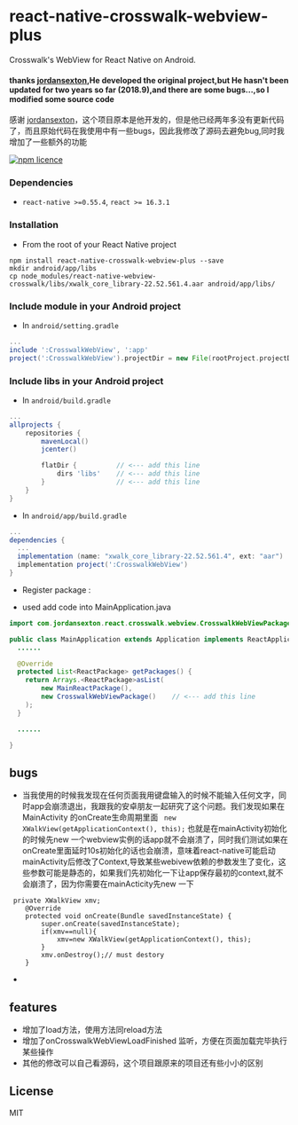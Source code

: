 # react-native-crosswalk-webview-plus
Crosswalk's WebView for React Native on Android. 

#### thanks [jordansexton](https://github.com/jordansexton),He developed the original project,but  He hasn't been updated for two years so far (2018.9),and there are some bugs...,so I modified some source code
感谢 [jordansexton](https://github.com/jordansexton)，这个项目原本是他开发的，但是他已经两年多没有更新代码了，而且原始代码在我使用中有一些bugs，因此我修改了源码去避免bug,同时我增加了一些额外的功能

[![npm licence](http://img.shields.io/npm/l/react-native-webview-crosswalk.svg?style=flat-square)](https://npmjs.org/package/react-native-webview-crosswalk "View this project on npm")

### Dependencies

*  `react-native >=0.55.4`, `react >= 16.3.1`

### Installation

* From the root of your React Native project

```shell
npm install react-native-crosswalk-webview-plus --save
mkdir android/app/libs
cp node_modules/react-native-webview-crosswalk/libs/xwalk_core_library-22.52.561.4.aar android/app/libs/
```

### Include module in your Android project

* In `android/setting.gradle`

```gradle
...
include ':CrosswalkWebView', ':app'
project(':CrosswalkWebView').projectDir = new File(rootProject.projectDir, '../node_modules/react-native-crosswalk-webview-plus')
```

### Include libs in your Android project

* In `android/build.gradle`

```gradle
...
allprojects {
    repositories {
        mavenLocal()
        jcenter()

        flatDir {          // <--- add this line
            dirs 'libs'    // <--- add this line
        }                  // <--- add this line
    }
}
```

* In `android/app/build.gradle`

```gradle
...
dependencies {
  ...
  implementation (name: "xwalk_core_library-22.52.561.4", ext: "aar")     // <--- add this line
  implementation project(':CrosswalkWebView')                             // <--- add this line
}
```
* Register package :

+ used add code into MainApplication.java

```java
import com.jordansexton.react.crosswalk.webview.CrosswalkWebViewPackage;    // <--- add this line

public class MainApplication extends Application implements ReactApplication {
  ......

  @Override
  protected List<ReactPackage> getPackages() {
    return Arrays.<ReactPackage>asList(
        new MainReactPackage(),
        new CrosswalkWebViewPackage()    // <--- add this line
    );
  }

  ......

}
```
## bugs

* 当我使用的时候我发现在任何页面我用键盘输入的时候不能输入任何文字，同时app会崩溃退出，我跟我的安卓朋友一起研究了这个问题。我们发现如果在MainActivity 的onCreate生命周期里面
``` new XWalkView(getApplicationContext(), this);```
也就是在mainActivity初始化的时候先new 一个webview实例的话app就不会崩溃了，同时我们测试如果在onCreate里面延时10s初始化的话也会崩溃，意味着react-native可能启动mainActivity后修改了Context,导致某些webivew依赖的参数发生了变化，这些参数可能是静态的，如果我们先初始化一下让app保存最初的context,就不会崩溃了，因为你需要在mainActicity先new 一下
```
 private XWalkView xmv;
    @Override
    protected void onCreate(Bundle savedInstanceState) {
        super.onCreate(savedInstanceState);
        if(xmv==null){
            xmv=new XWalkView(getApplicationContext(), this);
        }
        xmv.onDestroy();// must destory
    }
```
* 
## features
* 增加了load方法，使用方法同reload方法
* 增加了onCrosswalkWebViewLoadFinished 监听，方便在页面加载完毕执行某些操作
* 其他的修改可以自己看源码，这个项目跟原来的项目还有些小小的区别
## License
MIT
